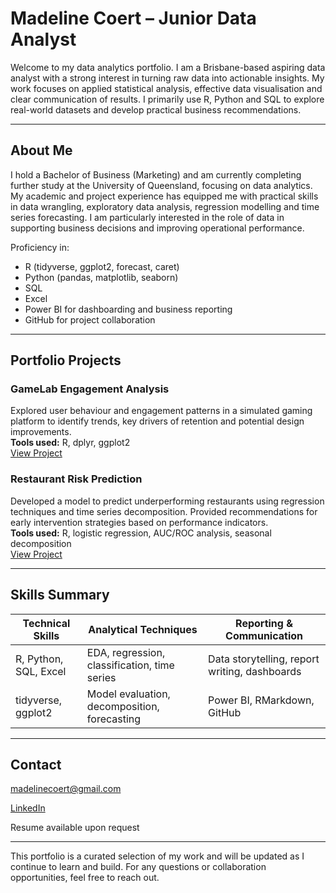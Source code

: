 # Madeline Coert – Junior Data Analyst

Welcome to my data analytics portfolio. I am a Brisbane-based aspiring data analyst with a strong interest in turning raw data into actionable insights. My work focuses on applied statistical analysis, effective data visualisation and clear communication of results. I primarily use R, Python and SQL to explore real-world datasets and develop practical business recommendations.

---

## About Me

I hold a Bachelor of Business (Marketing) and am currently completing further study at the University of Queensland, focusing on data analytics. My academic and project experience has equipped me with practical skills in data wrangling, exploratory data analysis, regression modelling and time series forecasting. I am particularly interested in the role of data in supporting business decisions and improving operational performance.

Proficiency in:
- R (tidyverse, ggplot2, forecast, caret)
- Python (pandas, matplotlib, seaborn)
- SQL
- Excel
- Power BI for dashboarding and business reporting
- GitHub for project collaboration

---

## Portfolio Projects

### GameLab Engagement Analysis  
Explored user behaviour and engagement patterns in a simulated gaming platform to identify trends, key drivers of retention and potential design improvements.  
**Tools used:** R, dplyr, ggplot2  
[View Project](https://github.com/MadelineCoert/GameLab-EDA)

### Restaurant Risk Prediction  
Developed a model to predict underperforming restaurants using regression techniques and time series decomposition. Provided recommendations for early intervention strategies based on performance indicators.  
**Tools used:** R, logistic regression, AUC/ROC analysis, seasonal decomposition  
[View Project](https://github.com/MadelineCoert/Restaurant-Risk-Analysis)

---

## Skills Summary

| Technical Skills       | Analytical Techniques        | Reporting & Communication |
|------------------------|------------------------------|----------------------------|
| R, Python, SQL, Excel  | EDA, regression, classification, time series | Data storytelling, report writing, dashboards |
| tidyverse, ggplot2     | Model evaluation, decomposition, forecasting | Power BI, RMarkdown, GitHub |

---

## Contact

madelinecoert@gmail.com 

[LinkedIn](https://www.linkedin.com/in/madeline-coert-546667309) 

Resume available upon request

---

This portfolio is a curated selection of my work and will be updated as I continue to learn and build. For any questions or collaboration opportunities, feel free to reach out.
